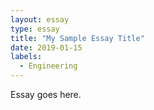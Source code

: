 ```yaml
---
layout: essay
type: essay
title: "My Sample Essay Title"
date: 2019-01-15
labels:
  - Engineering
---
```

Essay goes here.